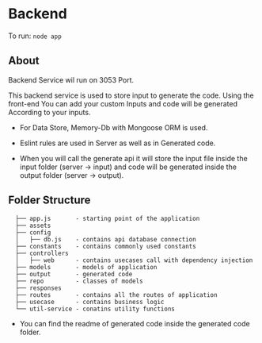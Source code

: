 # Backend

To run: ```node app```

## About

Backend Service wil run on 3053 Port.

This backend service is used to store input to generate the code. Using the front-end You can add your custom Inputs and code will be generated According to your inputs.

- For Data Store, Memory-Db with Mongoose ORM is used.

- Eslint rules are used in Server as well as in Generated code.

- When you will call the generate api it will store the input file inside the input folder (server -> input) and code will be generated inside the output folder (server -> output).

## Folder Structure

```
  ├── app.js       - starting point of the application
  ├── assets
  ├── config
  │   ├── db.js    - contains api database connection
  ├── constants    - contains commonly used constants 
  ├── controllers               
  │   ├── web      - contains usecases call with dependency injection
  ├── models       - models of application
  ├── output       - generated code
  ├── repo         - classes of models
  ├── responses 
  ├── routes       - contains all the routes of application
  ├── usecase      - contains business logic
  └── util-service - conatins utility functions     
  ```

  - You can find the readme of generated code inside the generated code folder.
